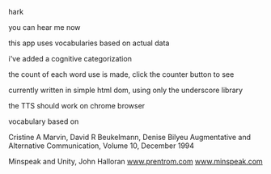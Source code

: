 hark

you can hear me now

this app uses vocabularies based on actual data

i've added a cognitive categorization

the count of each word use is made, click the counter button to see

currently written in simple html dom, using only the underscore library

the TTS should work on chrome browser

vocabulary based on

Cristine A Marvin, David R Beukelmann, Denise Bilyeu
Augmentative and Alternative Communication, Volume 10, December 1994

Minspeak and Unity, John Halloran
www.prentrom.com
www.minspeak.com